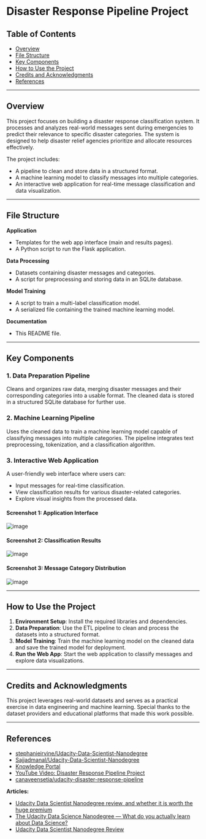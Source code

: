 # **Disaster Response Pipeline Project**

## **Table of Contents**
- [Overview](#overview)
- [File Structure](#file-structure)
- [Key Components](#key-components)
- [How to Use the Project](#how-to-use-the-project)
- [Credits and Acknowledgments](#credits-and-acknowledgments)
- [References](#references)

---

## **Overview**
This project focuses on building a disaster response classification system. It processes and analyzes real-world messages sent during emergencies to predict their relevance to specific disaster categories. The system is designed to help disaster relief agencies prioritize and allocate resources effectively.

The project includes:
- A pipeline to clean and store data in a structured format.
- A machine learning model to classify messages into multiple categories.
- An interactive web application for real-time message classification and data visualization.

---

## **File Structure**

**Application**  
- Templates for the web app interface (main and results pages).  
- A Python script to run the Flask application.

**Data Processing**  
- Datasets containing disaster messages and categories.  
- A script for preprocessing and storing data in an SQLite database.

**Model Training**  
- A script to train a multi-label classification model.  
- A serialized file containing the trained machine learning model.

**Documentation**  
- This README file.

---

## **Key Components**

### **1. Data Preparation Pipeline**
Cleans and organizes raw data, merging disaster messages and their corresponding categories into a usable format. The cleaned data is stored in a structured SQLite database for further use.

### **2. Machine Learning Pipeline**
Uses the cleaned data to train a machine learning model capable of classifying messages into multiple categories. The pipeline integrates text preprocessing, tokenization, and a classification algorithm.

### **3. Interactive Web Application**
A user-friendly web interface where users can:
- Input messages for real-time classification.
- View classification results for various disaster-related categories.
- Explore visual insights from the processed data.


#### Screenshot 1: Application Interface
![image](https://github.com/user-attachments/assets/a34c246d-1163-4a4c-81b8-3064f42891d6)


#### Screenshot 2: Classification Results
![image](https://github.com/user-attachments/assets/02e2e7ee-32c6-4e72-92a7-09cedfc6f811)


#### Screenshot 3: Message Category Distribution
![image](https://github.com/user-attachments/assets/c7e54e03-bdb7-49e0-91db-6eaa37988d75)


---

## **How to Use the Project**

1. **Environment Setup**: Install the required libraries and dependencies.  
2. **Data Preparation**: Use the ETL pipeline to clean and process the datasets into a structured format.  
3. **Model Training**: Train the machine learning model on the cleaned data and save the trained model for deployment.  
4. **Run the Web App**: Start the web application to classify messages and explore data visualizations.

---

## **Credits and Acknowledgments**
This project leverages real-world datasets and serves as a practical exercise in data engineering and machine learning. Special thanks to the dataset providers and educational platforms that made this work possible.

---

## **References**

- [stephanieirvine/Udacity-Data-Scientist-Nanodegree](https://github.com/stephanieirvine/Udacity-Data-Scientist-Nanodegree)
- [Sajjadmanal/Udacity-Data-Scientist-Nanodegree](https://github.com/Sajjadmanal/Udacity-Data-Scientist-Nanodegree)
- [Knowledge Portal](#)
- [YouTube Video: Disaster Response Pipeline Project](https://www.youtube.com/watch?v=wBNYrd1gQH0)
- [canaveensetia/udacity-disaster-response-pipeline](https://github.com/canaveensetia/udacity-disaster-response-pipeline)

**Articles:**
- [Udacity Data Scientist Nanodegree review, and whether it is worth the huge premium](#)
- [The Udacity Data Science Nanodegree — What do you actually learn about Data Science?](#)
- [Udacity Data Scientist Nanodegree Review](#)
